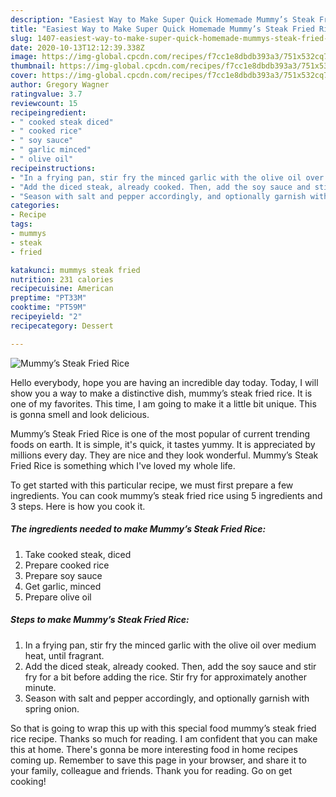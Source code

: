 ```yaml
---
description: "Easiest Way to Make Super Quick Homemade Mummy’s Steak Fried Rice"
title: "Easiest Way to Make Super Quick Homemade Mummy’s Steak Fried Rice"
slug: 1407-easiest-way-to-make-super-quick-homemade-mummys-steak-fried-rice
date: 2020-10-13T12:12:39.338Z
image: https://img-global.cpcdn.com/recipes/f7cc1e8dbdb393a3/751x532cq70/mummys-steak-fried-rice-recipe-main-photo.jpg
thumbnail: https://img-global.cpcdn.com/recipes/f7cc1e8dbdb393a3/751x532cq70/mummys-steak-fried-rice-recipe-main-photo.jpg
cover: https://img-global.cpcdn.com/recipes/f7cc1e8dbdb393a3/751x532cq70/mummys-steak-fried-rice-recipe-main-photo.jpg
author: Gregory Wagner
ratingvalue: 3.7
reviewcount: 15
recipeingredient:
- " cooked steak diced"
- " cooked rice"
- " soy sauce"
- " garlic minced"
- " olive oil"
recipeinstructions:
- "In a frying pan, stir fry the minced garlic with the olive oil over medium heat, until fragrant."
- "Add the diced steak, already cooked. Then, add the soy sauce and stir fry for a bit before adding the rice. Stir fry for approximately another minute."
- "Season with salt and pepper accordingly, and optionally garnish with spring onion."
categories:
- Recipe
tags:
- mummys
- steak
- fried

katakunci: mummys steak fried 
nutrition: 231 calories
recipecuisine: American
preptime: "PT33M"
cooktime: "PT59M"
recipeyield: "2"
recipecategory: Dessert

---
```



![Mummy’s Steak Fried Rice](https://img-global.cpcdn.com/recipes/f7cc1e8dbdb393a3/751x532cq70/mummys-steak-fried-rice-recipe-main-photo.jpg)

Hello everybody, hope you are having an incredible day today. Today, I will show you a way to make a distinctive dish, mummy’s steak fried rice. It is one of my favorites. This time, I am going to make it a little bit unique. This is gonna smell and look delicious.

Mummy’s Steak Fried Rice is one of the most popular of current trending foods on earth. It is simple, it's quick, it tastes yummy. It is appreciated by millions every day. They are nice and they look wonderful. Mummy’s Steak Fried Rice is something which I've loved my whole life.




To get started with this particular recipe, we must first prepare a few ingredients. You can cook mummy’s steak fried rice using 5 ingredients and 3 steps. Here is how you cook it.

<!--inarticleads1-->

##### The ingredients needed to make Mummy’s Steak Fried Rice:

1. Take  cooked steak, diced
1. Prepare  cooked rice
1. Prepare  soy sauce
1. Get  garlic, minced
1. Prepare  olive oil




<!--inarticleads2-->

##### Steps to make Mummy’s Steak Fried Rice:

1. In a frying pan, stir fry the minced garlic with the olive oil over medium heat, until fragrant.
1. Add the diced steak, already cooked. Then, add the soy sauce and stir fry for a bit before adding the rice. Stir fry for approximately another minute.
1. Season with salt and pepper accordingly, and optionally garnish with spring onion.




So that is going to wrap this up with this special food mummy’s steak fried rice recipe. Thanks so much for reading. I am confident that you can make this at home. There's gonna be more interesting food in home recipes coming up. Remember to save this page in your browser, and share it to your family, colleague and friends. Thank you for reading. Go on get cooking!
